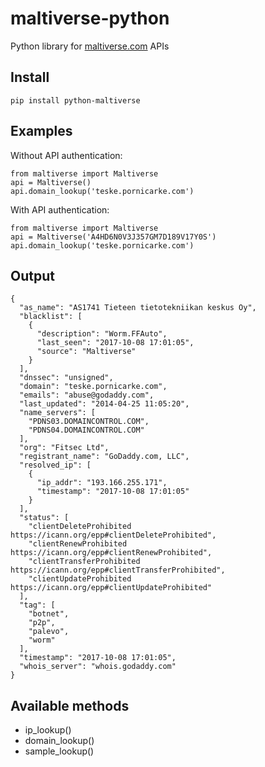 # maltiverse-python
Python library for [maltiverse.com](https://www.maltiverse.com/) APIs

## Install

```
pip install python-maltiverse
```

## Examples

Without API authentication:

```
from maltiverse import Maltiverse
api = Maltiverse()
api.domain_lookup('teske.pornicarke.com')
```

With API authentication:

```
from maltiverse import Maltiverse
api = Maltiverse('A4HD6N0V3J357GM7D189V17Y0S')
api.domain_lookup('teske.pornicarke.com')
```

## Output

```  
{
  "as_name": "AS1741 Tieteen tietotekniikan keskus Oy",
  "blacklist": [
    {
      "description": "Worm.FFAuto",
      "last_seen": "2017-10-08 17:01:05",
      "source": "Maltiverse"
    }
  ],
  "dnssec": "unsigned",
  "domain": "teske.pornicarke.com",
  "emails": "abuse@godaddy.com",
  "last_updated": "2014-04-25 11:05:20",
  "name_servers": [
    "PDNS03.DOMAINCONTROL.COM",
    "PDNS04.DOMAINCONTROL.COM"
  ],
  "org": "Fitsec Ltd",
  "registrant_name": "GoDaddy.com, LLC",
  "resolved_ip": [
    {
      "ip_addr": "193.166.255.171",
      "timestamp": "2017-10-08 17:01:05"
    }
  ],
  "status": [
    "clientDeleteProhibited https://icann.org/epp#clientDeleteProhibited",
    "clientRenewProhibited https://icann.org/epp#clientRenewProhibited",
    "clientTransferProhibited https://icann.org/epp#clientTransferProhibited",
    "clientUpdateProhibited https://icann.org/epp#clientUpdateProhibited"
  ],
  "tag": [
    "botnet",
    "p2p",
    "palevo",
    "worm"
  ],
  "timestamp": "2017-10-08 17:01:05",
  "whois_server": "whois.godaddy.com"
}
```

## Available methods

+ ip_lookup()
+ domain_lookup()
+ sample_lookup()
